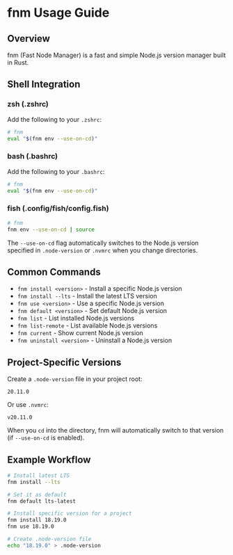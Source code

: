# fnm Usage Guide

## Overview

fnm (Fast Node Manager) is a fast and simple Node.js version manager built in Rust.

## Shell Integration

### zsh (.zshrc)

Add the following to your `.zshrc`:

```bash
# fnm
eval "$(fnm env --use-on-cd)"
```

### bash (.bashrc)

Add the following to your `.bashrc`:

```bash
# fnm
eval "$(fnm env --use-on-cd)"
```

### fish (.config/fish/config.fish)

```bash
# fnm
fnm env --use-on-cd | source
```

The `--use-on-cd` flag automatically switches to the Node.js version specified in `.node-version` or `.nvmrc` when you change directories.

## Common Commands

- `fnm install <version>` - Install a specific Node.js version
- `fnm install --lts` - Install the latest LTS version
- `fnm use <version>` - Use a specific Node.js version
- `fnm default <version>` - Set default Node.js version
- `fnm list` - List installed Node.js versions
- `fnm list-remote` - List available Node.js versions
- `fnm current` - Show current Node.js version
- `fnm uninstall <version>` - Uninstall a Node.js version

## Project-Specific Versions

Create a `.node-version` file in your project root:

```
20.11.0
```

Or use `.nvmrc`:

```
v20.11.0
```

When you `cd` into the directory, fnm will automatically switch to that version (if `--use-on-cd` is enabled).

## Example Workflow

```bash
# Install latest LTS
fnm install --lts

# Set it as default
fnm default lts-latest

# Install specific version for a project
fnm install 18.19.0
fnm use 18.19.0

# Create .node-version file
echo "18.19.0" > .node-version
```
